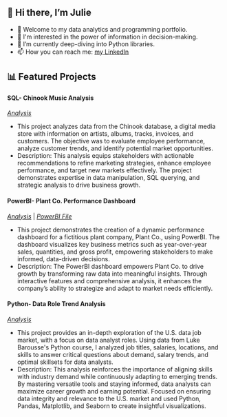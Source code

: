 ## 👋 Hi there, I’m Julie
- 👀 Welcome to my data analytics and programming portfolio.
- 🌼 I'm interested in the power of information in decision-making. 
- 🌱 I’m currently deep-diving into Python libraries. 
- 📫 How you can reach me: [my LinkedIn](www.linkedin.com/in/julielsasosa)

## 📊 Featured Projects
#### SQL- Chinook Music Analysis
[_Analysis_](https://github.com/julielsa/SQL-chinook-music-data-analysis)
  - This project analyzes data from the Chinook database, a digital media store with information on artists, albums, tracks, invoices, and customers. The objective was to evaluate employee performance, analyze customer trends, and identify potential market opportunities.
  - Description: This analysis equips stakeholders with actionable recommendations to refine marketing strategies, enhance employee performance, and target new markets effectively. The project demonstrates expertise in data manipulation, SQL querying, and strategic analysis to drive business growth.

#### PowerBI- Plant Co. Performance Dashboard
[_Analysis_](https://github.com/julielsa/PowerBI-PlantCo-performance-report) | [*PowerBI File*](https://github.com/julielsa/PowerBI-PlantCo-performance-report/blob/main/PlantCoDashboard.pbix)
  - This project demonstrates the creation of a dynamic performance dashboard for a fictitious plant company, Plant Co., using PowerBI. The dashboard visualizes key business metrics such as year-over-year sales, quantities, and gross profit, empowering stakeholders to make informed, data-driven decisions.
  - Description: The PowerBI dashboard empowers Plant Co. to drive growth by transforming raw data into meaningful insights. Through interactive features and comprehensive analysis, it enhances the company’s ability to strategize and adapt to market needs efficiently.

#### Python- Data Role Trend Analysis
[_Analysis_](https://github.com/julielsa/Python-data-roles-analysis)
  - This project provides an in-depth exploration of the U.S. data job market, with a focus on data analyst roles. Using data from Luke Barousse's Python course, I analyzed job titles, salaries, locations, and skills to answer critical questions about demand, salary trends, and optimal skillsets for data analysts.
  - Description: This analysis reinforces the importance of aligning skills with industry demand while continuously adapting to emerging trends. By mastering versatile tools and staying informed, data analysts can maximize career growth and earning potential. Focused on ensuring data integrity and relevance to the U.S. market and used Python, Pandas, Matplotlib, and Seaborn to create insightful visualizations. 
<!---
julielsa/julielsa is a ✨ special ✨ repository because its `README.md` (this file) appears on your GitHub profile.
You can click the Preview link to take a look at your changes.
--->

